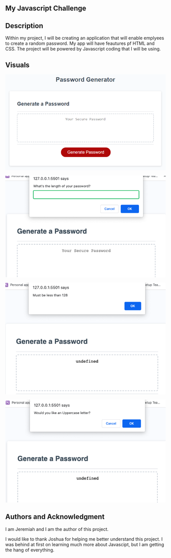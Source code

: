 ## My Javascript Challenge

## Description 
Within my project, I will be creating an application that will enable emplyees to create a random password. My app will have feautures pf HTML and CSS. The project will be powered by Javascript coding that I will be using.

## Visuals

![Image1](Assets/Screenshot1.png)

![Image2](Assets/Screenshot2.png)

![Image3](Assets/Screenshot3.png)

![Image4](Assets/Screenshot4.png)

## Authors and Acknowledgment
I am Jeremiah and I am the author of this project.


I would like to thank Joshua for helping me better understand this project. I was behind at first on learning much more about Javascipt, but I am getting the hang of everything.

